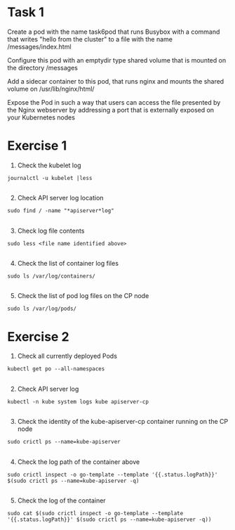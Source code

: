 # Task 1
Create a pod with the name task6pod that runs Busybox with a command that writes "hello from the cluster" to a file with the name /messages/index.html

Configure this pod with an emptydir type shared volume that is mounted on the directory /messages

Add a sidecar container to this pod, that runs nginx and mounts the shared volume on /usr/lib/nginx/html/

Expose the Pod in such a way that users can access the file presented by the Nginx webserver by addressing a port that is externally exposed on your Kubernetes nodes

# Exercise 1


1. Check the kubelet log
```
journalctl -u kubelet |less
```

##

2. Check API server log location
```
sudo find / -name "*apiserver*log"
```

##

3. Check log file contents
```
sudo less <file name identified above>
```

##

4. Check the list of container log files
```
sudo ls /var/log/containers/
```

##

5. Check the list of pod log files on the CP node
```
sudo ls /var/log/pods/
```


# Exercise 2


1. Check all currently deployed Pods
```
kubectl get po --all-namespaces
```

##

2. Check API server log
```
kubectl -n kube system logs kube apiserver-cp
```

##

3. Check the identity of the kube-apiserver-cp container running on the CP node
```
sudo crictl ps --name=kube-apiserver
```

##

4. Check the log path of the container above
```
sudo crictl inspect -o go-template --template '{{.status.logPath}}' $(sudo crictl ps --name=kube-apiserver -q)
```

##

5. Check the log of the container
```
sudo cat $(sudo crictl inspect -o go-template --template '{{.status.logPath}}' $(sudo crictl ps --name=kube-apiserver -q))
```
